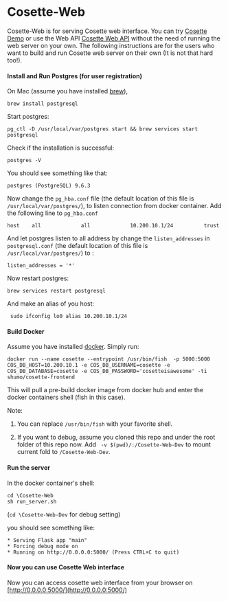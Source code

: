 # Cosette-Web

Cosette-Web is for serving Cosette web interface. You can try [Cosette Demo](http://demo.cosette.cs.washington.edu/) or use the Web API [Cosette Web API](http://cosette.cs.washington.edu/) without the need of running the web server on your own. The following instructions are for the users who want to build and run Cosette web server on their own (It is not that hard too!).

#### Install and Run Postgres (for user registration)

On Mac (assume you have installed [brew](https://brew.sh/)), 

``` brew install postgresql ```

Start postgres:

``` pg_ctl -D /usr/local/var/postgres start && brew services start postgresql ```

Check if the installation is successful:

``` postgres -V ```

You should see something like that:

``` postgres (PostgreSQL) 9.6.3 ```

Now change the `pg_hba.conf` file (the default location of this file is `/usr/local/var/postgres/`), to listen connection from docker container. Add the following line to `pg_hba.conf`

``` host    all             all             10.200.10.1/24          trust ```

And let postgres listen to all address by change the `listen_addresses` in `postgresql.conf` (the default location of this file is `/usr/local/var/postgres/`) to :

```listen_addresses = '*'```

Now restart postgres:

``` brew services restart postgresql ```

And make an alias of you host:

```  sudo ifconfig lo0 alias 10.200.10.1/24 ```


#### Build Docker

Assume you have installed [docker](https://www.docker.com/community-edition#/download). Simply run:

``` docker run --name cosette --entrypoint /usr/bin/fish  -p 5000:5000 COS_DB_HOST=10.200.10.1 -e COS_DB_USERNAME=cosette -e COS_DB_DATABASE=cosette -e COS_DB_PASSWORD='cosetteisawesome' -ti shumo/cosette-frontend ```

This will pull a pre-build docker image from docker hub and enter the docker containers shell (fish in this case).

Note:
1. You can replace `/usr/bin/fish` with your favorite shell.

2. If you want to debug, assume you cloned this repo and under the root folder of this repo now.  Add ` -v $(pwd)/:/Cosette-Web-Dev` to mount current fold to `/Cosette-Web-Dev`.

#### Run the server 

In the docker container's shell:

```
cd \Cosette-Web 
sh run_server.sh
```
(`cd \Cosette-Web-Dev` for debug setting)

you should see something like:

```
* Serving Flask app "main"
* Forcing debug mode on
* Running on http://0.0.0.0:5000/ (Press CTRL+C to quit)
```

#### Now you can use Cosette Web interface

Now you can access cosette web interface from your browser on [http://0.0.0.0:5000/](http://0.0.0.0:5000/)
